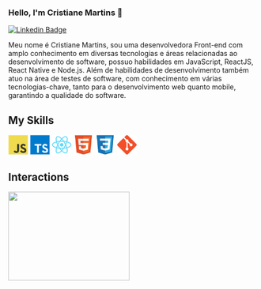 







### Hello, I'm Cristiane Martins 👋

[![Linkedin Badge](https://img.shields.io/badge/-Cristiane%20Martins-3333cc?style=flat-square&logo=Linkedin&logoColor=white&link=https://www.linkedin.com/in/crissims/)](https://www.linkedin.com/in/crissims/)

Meu nome é Cristiane Martins, sou uma desenvolvedora Front-end com amplo conhecimento em diversas tecnologias e áreas relacionadas ao desenvolvimento de software, possuo habilidades em JavaScript, ReactJS, React Native e Node.js. Além de habilidades de desenvolvimento também atuo na área de testes de software, com conhecimento em várias tecnologias-chave, tanto para o desenvolvimento web quanto mobile, garantindo a qualidade do software.


## My Skills
<img src="https://raw.githubusercontent.com/devicons/devicon/master/icons/javascript/javascript-original.svg" alt="Javascript" width="40" height="40" style="max-width:100%;"></img>
<img src="https://raw.githubusercontent.com/devicons/devicon/master/icons/typescript/typescript-original.svg" alt="Typescript" width="40" height="40" style="max-width:100%;"></img>
<img src="https://raw.githubusercontent.com/devicons/devicon/master/icons/react/react-original.svg" alt="React" width="40" height="40" style="max-width:100%;"></img>
<img src="https://raw.githubusercontent.com/devicons/devicon/master/icons/html5/html5-original.svg" alt="Html" width="40" height="40" style="max-width:100%;"></img>
<img src="https://raw.githubusercontent.com/devicons/devicon/master/icons/css3/css3-original.svg" alt="Css" width="40" height="40" style="max-width:100%;"></img>
<img src="https://raw.githubusercontent.com/devicons/devicon/master/icons/git/git-original.svg" alt="Git" width="40" height="40" style="max-width:100%;"></img>


## Interactions


<img height="180" src="https://github-readme-stats.vercel.app/api/top-langs/?username=crissims&layout=compact&langs_count=10&theme=dark" width="69.75%"/>

